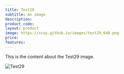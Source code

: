 ```yaml
---
title: Test29
subtitle: An image
description:
product_code:
layout: product
image: https://scoy.github.io/images/test29_640.png
price:
features:
---
```


This is the content about the Test29 image.

![Test29](https://scoy.github.io/images/test29.png)